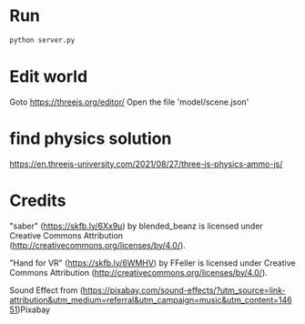 # Run
```bash
python server.py
```

# Edit world
Goto https://threejs.org/editor/
Open the file 'model/scene.json'

# find physics solution
https://en.threejs-university.com/2021/08/27/three-js-physics-ammo-js/

# Credits
"saber" (https://skfb.ly/6Xx9u) by blended_beanz is licensed under Creative Commons Attribution (http://creativecommons.org/licenses/by/4.0/).

"Hand for VR" (https://skfb.ly/6WMHV) by FFeller is licensed under Creative Commons Attribution (http://creativecommons.org/licenses/by/4.0/).

Sound Effect from (https://pixabay.com/sound-effects/?utm_source=link-attribution&utm_medium=referral&utm_campaign=music&utm_content=14651)Pixabay